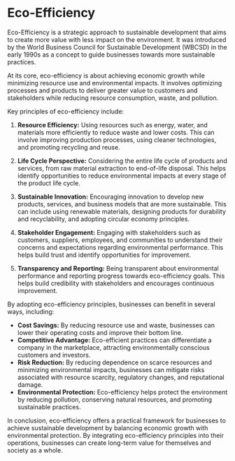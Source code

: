 # Eco-Efficiency
Eco-Efficiency is a strategic approach to sustainable development that aims to create more value with less impact on the environment. It was introduced by the World Business Council for Sustainable Development (WBCSD) in the early 1990s as a concept to guide businesses towards more sustainable practices. 

At its core, eco-efficiency is about achieving economic growth while minimizing resource use and environmental impacts. It involves optimizing processes and products to deliver greater value to customers and stakeholders while reducing resource consumption, waste, and pollution. 

Key principles of eco-efficiency include:

1. **Resource Efficiency:** Using resources such as energy, water, and materials more efficiently to reduce waste and lower costs. This can involve improving production processes, using cleaner technologies, and promoting recycling and reuse.

2. **Life Cycle Perspective:** Considering the entire life cycle of products and services, from raw material extraction to end-of-life disposal. This helps identify opportunities to reduce environmental impacts at every stage of the product life cycle.

3. **Sustainable Innovation:** Encouraging innovation to develop new products, services, and business models that are more sustainable. This can include using renewable materials, designing products for durability and recyclability, and adopting circular economy principles.

4. **Stakeholder Engagement:** Engaging with stakeholders such as customers, suppliers, employees, and communities to understand their concerns and expectations regarding environmental performance. This helps build trust and identify opportunities for improvement.

5. **Transparency and Reporting:** Being transparent about environmental performance and reporting progress towards eco-efficiency goals. This helps build credibility with stakeholders and encourages continuous improvement.

By adopting eco-efficiency principles, businesses can benefit in several ways, including:

- **Cost Savings:** By reducing resource use and waste, businesses can lower their operating costs and improve their bottom line.
- **Competitive Advantage:** Eco-efficient practices can differentiate a company in the marketplace, attracting environmentally conscious customers and investors.
- **Risk Reduction:** By reducing dependence on scarce resources and minimizing environmental impacts, businesses can mitigate risks associated with resource scarcity, regulatory changes, and reputational damage.
- **Environmental Protection:** Eco-efficiency helps protect the environment by reducing pollution, conserving natural resources, and promoting sustainable practices.

In conclusion, eco-efficiency offers a practical framework for businesses to achieve sustainable development by balancing economic growth with environmental protection. By integrating eco-efficiency principles into their operations, businesses can create long-term value for themselves and society as a whole.
